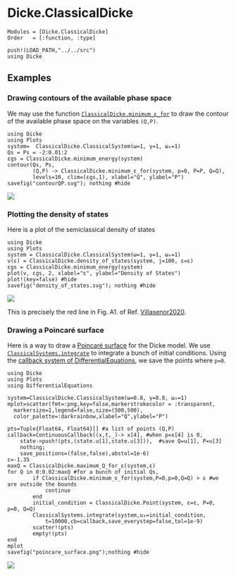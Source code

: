 # Dicke.ClassicalDicke

```@autodocs
Modules = [Dicke.ClassicalDicke]
Order   = [:function, :type]
```
```@setup examples
push!(LOAD_PATH,"../../src")
using Dicke
```
## Examples

### Drawing contours of the available phase space
We may use the function [`ClassicalDicke.minimum_ε_for`](@ref) to draw the contour of the available phase space on the variables
``(Q,P)``.
```@example examples
using Dicke
using Plots
system=  ClassicalDicke.ClassicalSystem(ω=1, γ=1, ω₀=1)
Qs = Ps = -2:0.01:2
εgs = ClassicalDicke.minimum_energy(system)
contour(Qs, Ps, 
        (Q,P) -> ClassicalDicke.minimum_ε_for(system, p=0, P=P, Q=Q),
        levels=10, clim=(εgs,1), xlabel="Q", ylabel="P")
savefig("contourQP.svg"); nothing #hide
```
![](contourQP.svg)
### Plotting the density of states
Here is a plot of the semiclassical density of states

```@example examples
using Dicke
using Plots
system = ClassicalDicke.ClassicalSystem(ω=1, γ=1, ω₀=1)
ν(ε) = ClassicalDicke.density_of_states(system, j=100, ε=ε)
εgs = ClassicalDicke.minimum_energy(system)
plot(ν, εgs, 2, xlabel="ε", ylabel="Density of States")
plot!(key=false) #hide
savefig("density_of_states.svg"); nothing #hide
```
![](density_of_states.svg)

This is precisely the red line in Fig. A1. of Ref. [Villasenor2020](@cite).

### Drawing a Poincaré surface

Here is a way to draw a [Poincaré surface](https://en.wikipedia.org/wiki/Poincar%C3%A9_map) for the Dicke model. We use [`ClassicalSystems.integrate`](@ref) to integrate a bunch of initial conditions. Using the [callback system of DifferentialEquations](https://diffeq.sciml.ai/stable/features/callback_functions/#DiffEqBase.ContinuousCallback), we save the points where ``p=0``.
```@example examples
using Dicke
using Plots
using DifferentialEquations

system=ClassicalDicke.ClassicalSystem(ω=0.8, γ=0.8, ω₀=1)
mplot=scatter(fmt=:png,key=false,markerstrokecolor = :transparent,
  markersize=1,legend=false,size=(500,500),
  color_palette=:darkrainbow,xlabel="Q",ylabel="P") 

pts=Tuple{Float64, Float64}[] #a list of points (Q,P)
callback=ContinuousCallback((x,t,_)-> x[4], #when p=x[4] is 0,
    state->push!(pts,(state.u[1],state.u[3])),  #save Q=u[1], P=u[3] 
    nothing;
    save_positions=(false,false),abstol=1e-6)
ε=-1.35
maxQ = ClassicalDicke.maximum_Q_for_ε(system,ε)
for Q in 0:0.02:maxQ #for a bunch of initial Qs,
        if ClassicalDicke.minimum_ε_for(system,P=0,p=0,Q=Q) > ε #we are outside the bounds
            continue
        end
        initial_condition = ClassicalDicke.Point(system, ε=ε, P=0, p=0, Q=Q)
        ClassicalSystems.integrate(system,u₀=initial_condition,
            t=10000,cb=callback,save_everystep=false,tol=1e-9)
        scatter!(pts)
        empty!(pts)
end
mplot
savefig("poincare_surface.png");nothing #hide
```
![](poincare_surface.png)
